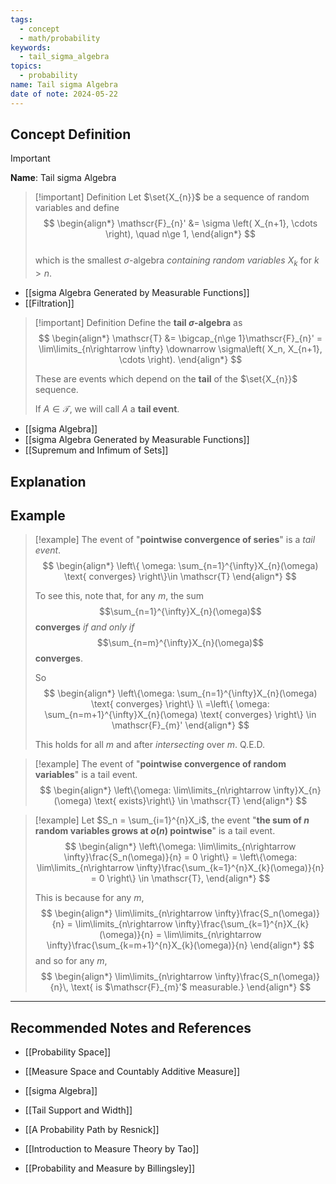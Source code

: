```yaml
---
tags:
  - concept
  - math/probability
keywords:
  - tail_sigma_algebra
topics:
  - probability
name: Tail sigma Algebra
date of note: 2024-05-22
---
```


## Concept Definition

>[!important]
>**Name**: Tail sigma Algebra


>[!important] Definition
>Let $\set{X_{n}}$ be a sequence of random variables and define 
>$$
> \begin{align*}
> \mathscr{F}_{n}' &= \sigma \left( X_{n+1}, \cdots \right), \quad n\ge 1,
> \end{align*}
>$$  
>which is the smallest $\sigma$-algebra *containing random variables* $X_k$ for $k > n$.

- [[sigma Algebra Generated by Measurable Functions]]
- [[Filtration]]

>[!important] Definition
> Define the **tail $\sigma$-algebra** as 
>$$ 
> \begin{align*}
> \mathscr{T} &= \bigcap_{n\ge 1}\mathscr{F}_{n}' = \lim\limits_{n\rightarrow \infty} \downarrow \sigma\left( X_n, X_{n+1}, \cdots \right).
> \end{align*}
>$$ 
>
> These are events which depend on the **tail** of the $\set{X_{n}}$ sequence. 
> 
> If  $A\in \mathscr{T}$, we will call $A$ a **tail event**. 

- [[sigma Algebra]]
- [[sigma Algebra Generated by Measurable Functions]]
- [[Supremum and Infimum of Sets]]


## Explanation



## Example


>[!example]
>The event of "**pointwise convergence of series**" is a *tail event*.
>$$
>\begin{align*}
> \left\{  \omega: \sum_{n=1}^{\infty}X_{n}(\omega) \text{ converges} \right\}\in \mathscr{T}
> \end{align*}
> $$
> 
> To see this, note that, for any $m$, the sum $$\sum_{n=1}^{\infty}X_{n}(\omega)$$  **converges** *if and only if* $$\sum_{n=m}^{\infty}X_{n}(\omega)$$  **converges**. 
> 
> So
> $$
> \begin{align*}
> \left\{\omega: \sum_{n=1}^{\infty}X_{n}(\omega) \text{ converges} \right\} \\
> =\left\{ \omega: \sum_{n=m+1}^{\infty}X_{n}(\omega) \text{ converges} \right\} \in \mathscr{F}_{m}'
> \end{align*}
>$$ 
>
> This holds for all $m$ and after *intersecting* over $m$. Q.E.D.


>[!example]
>The event of "**pointwise convergence of random variables**" is a tail event.
>$$
>\begin{align*}
> \left\{\omega: \lim\limits_{n\rightarrow \infty}X_{n}(\omega) \text{ exists}\right\} \in \mathscr{T}
> \end{align*}
>$$ 


>[!example]
>Let $S_n = \sum_{i=1}^{n}X_i$, the event "**the sum of $n$ random variables grows at $o(n)$ pointwise**" is a tail event.
>$$
> \begin{align*}
> \left\{\omega: \lim\limits_{n\rightarrow \infty}\frac{S_n(\omega)}{n} = 0 \right\} = \left\{\omega: \lim\limits_{n\rightarrow \infty}\frac{\sum_{k=1}^{n}X_{k}(\omega)}{n} = 0 \right\} \in \mathscr{T},
> \end{align*} 
>$$
> 
> This is because for any $m$,
>$$ 
> \begin{align*}
>  \lim\limits_{n\rightarrow \infty}\frac{S_n(\omega)}{n} = \lim\limits_{n\rightarrow \infty}\frac{\sum_{k=1}^{n}X_{k}(\omega)}{n} = \lim\limits_{n\rightarrow \infty}\frac{\sum_{k=m+1}^{n}X_{k}(\omega)}{n}
> \end{align*}
>$$ 
> and so for any $m$,
>$$ 
> \begin{align*}
> \lim\limits_{n\rightarrow \infty}\frac{S_n(\omega)}{n}\, \text{ is $\mathscr{F}_{m}'$ measurable.}
> \end{align*}
>$$ 




-----------
##  Recommended Notes and References

- [[Probability Space]]
- [[Measure Space and Countably Additive Measure]]
- [[sigma Algebra]]
- [[Tail Support and Width]]





- [[A Probability Path by Resnick]]
- [[Introduction to Measure Theory by Tao]]
- [[Probability and Measure by Billingsley]]